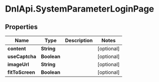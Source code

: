 # DnlApi.SystemParameterLoginPage

## Properties
Name | Type | Description | Notes
------------ | ------------- | ------------- | -------------
**content** | **String** |  | [optional] 
**useCaptcha** | **Boolean** |  | [optional] 
**imageUrl** | **String** |  | [optional] 
**fitToScreen** | **Boolean** |  | [optional] 


